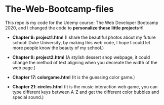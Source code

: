 # The-Web-Bootcamp-files
This repo is my code for the Udemy course: The Web Developer Bootcamp 2020, and I changed the code to **personalize these little projects**:sunny:

- **Chapter 9: project1.html** (I share the beautiful photos about my future school: Duke University, by making this web code, I hope I could let more people know the beauty of my school.)

- **Chapter 9: project2.html** (A stylish dessert shop webpage, it could change the method of text aligning when you decreate the width of the web page.)

- **Chapter 17: colorgame.html** (It is the guessing color game.)

- **Chapter 21: circles.html** (It is the music interaction web game, you can type different keys between A-Z and get the different color bubbles and special sound.)



